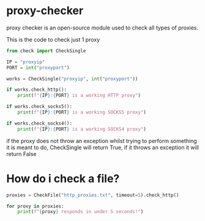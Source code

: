 # proxy-checker
proxy checker is an open-source module used to check all types of proxies.

This is the code to check just 1 proxy

```python
from check import CheckSingle

IP = "proxyip"
PORT = int("proxyport")

works = CheckSingle("proxyip", int("proxyport"))

if works.check_http():
    print(f"{IP}:{PORT} is a working HTTP proxy")

if works.check_socks5():
    print(f"{IP}:{PORT} is a working SOCKS5 proxy")

if works.check_socks4():
    print(f"{IP}:{PORT} is a working SOCKS4 proxy")
```

if the proxy does not throw an exception whilst trying to perform something it is meant to do, CheckSingle will return True, if it throws an exception it will return False


# How do i check a file?
```python
proxies = CheckFile("http_proxies.txt", timeout=5).check_http()

for proxy in proxies:
    print(f"{proxy} responds in under 5 seconds!")
```